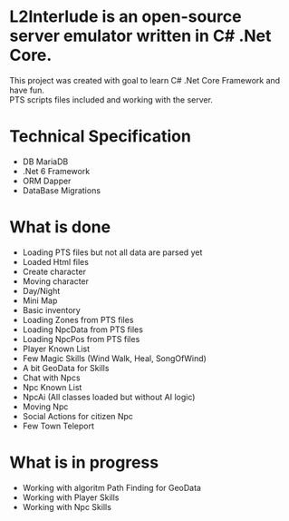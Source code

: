 # L2Interlude is an open-source server emulator written in C# .Net Core.
This project was created with goal to learn C# .Net Core Framework and have fun. <br/>
PTS scripts files included and working with the server.

# Technical Specification
<ul>
<li>DB MariaDB</li>
<li>.Net 6 Framework</li>
<li>ORM Dapper</li>
<li>DataBase Migrations</li>
</ul>

# What is done
<ul>
<li>Loading PTS files but not all data are parsed yet</li>
<li>Loaded Html files</li>
<li>Create character</li>
<li>Moving character</li>
<li>Day/Night</li>
<li>Mini Map</li>
<li>Basic inventory</li>
<li>Loading Zones from PTS files</li>
<li>Loading NpcData from PTS files</li>
<li>Loading NpcPos from PTS files</li>
<li>Player Known List</li>
<li>Few Magic Skills (Wind Walk, Heal, SongOfWind)</li>
<li>A bit GeoData for Skills</li>
<li>Chat with Npcs</li>
<li>Npc Known List</li>
<li>NpcAi (All classes loaded but without AI logic)</li>
<li>Moving Npc</li>
<li>Social Actions for citizen Npc</li>
<li>Few Town Teleport</li>
</ul>

# What is in progress
<ul>
<li>Working with algoritm Path Finding for GeoData</li>
<li>Working with Player Skills</li>
<li>Working with Npc Skills</li>
</ul>
